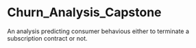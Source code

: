 # Churn_Analysis_Capstone
An analysis predicting consumer behavious either to terminate a subscription contract or not.
